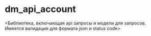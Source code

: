 # dm_api_account
<Библиотека, включающая api запросы и модели для запросов. Имеется валидация для формата json и status code>
